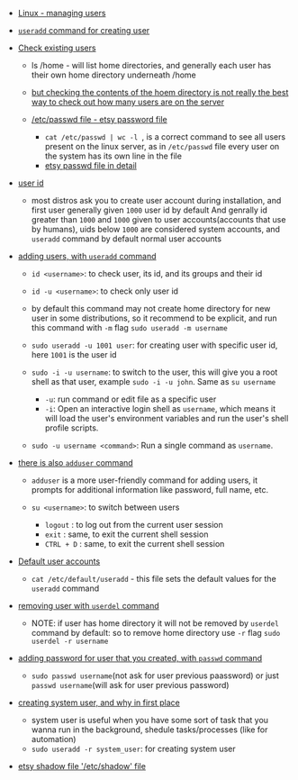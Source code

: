 - [Linux - managing users](https://youtu.be/19WOD84JFxA?si=RBEDEqSvf_opIMm0)
- [`useradd` command for creating user](https://youtu.be/19WOD84JFxA?si=nS5l7un4JKx9R7HP&t=197)

- [Check existing users](https://youtu.be/19WOD84JFxA?si=kveM8ys7TVsi0iRM&t=257)
    - ls /home - will list home directories, and generally each user has their own home directory underneath /home
    - [but checking the contents of the hoem directory is not really the best way to check out how many users are on the server](https://youtu.be/19WOD84JFxA?si=4q0RTibpJqUg_ZNL&t=287) 

    - [/etc/passwd file - etsy password file](https://youtu.be/19WOD84JFxA?si=9diqvN0W1EAayxUJ&t=307)
        - `cat /etc/passwd | wc -l `, is a correct command to see all users present on the linux server, as in `/etc/passwd` file every user on the system has its own line in the file
        - [etsy passwd file in detail](https://youtu.be/19WOD84JFxA?si=o8PlG0ZvSIR7h5Pu&t=1477)
- [user id](https://youtu.be/19WOD84JFxA?si=TOZhD8AJpvBwb2nw&t=437)
    - most distros ask you to create user account during installation, and first user generally given `1000` user id by default
    And genrally id greater than `1000` and `1000`  given to user accounts(accounts that use by humans), uids below `1000` are considered system accounts, and `useradd` command by default normal user accounts

- [adding users, with `useradd` command](https://youtu.be/19WOD84JFxA?si=baP_1tjktzZnJSiN&t=477)
    - `id <username>`: to check user, its id, and its groups and their id
    - `id -u <username>`: to check only user id
    
    - by default this command may not create home directory for new user in some distributions, so it recommend to be explicit, and run this command with `-m` flag `sudo useradd -m username`

    - `sudo useradd -u 1001 user`: for creating user with specific user id, here `1001` is the user id
    - `sudo -i -u username`: to switch to the user, this will give you a root shell as that user, example `sudo -i -u john`. Same as `su username` 
        - `-u`: run command or edit file as a specific user
        - `-i`: Open an interactive login shell as `username`, which means it will load the user's environment variables and run the user's shell profile scripts. 
    - `sudo -u username <command>`: Run a single command as `username`.

- [there is also `adduser` command](https://youtu.be/DmdyxEJdt3k?si=O1iSl7YJaU4tRAOK&t=497)
    - `adduser` is a more user-friendly command for adding users, it prompts for additional information like password, full name, etc.

    - `su <username>`: to switch between users
        - `logout` : to log out from the current user session
        - `exit` : same, to exit the current shell session
        - `CTRL + D` : same, to exit the current shell session
    
- [Default user accounts](https://youtu.be/19WOD84JFxA?si=L5n-ye0dzJBNBkIH&t=607)
    - `cat /etc/default/useradd` - this file sets the default values for the `useradd` command

- [removing user with `userdel` command](https://youtu.be/19WOD84JFxA?si=3LFr_xxvPe2ZSVqW&t=797)
    - NOTE: if user has home directory it will not be removed by `userdel` command by default: so to remove home directory use `-r` flag
    `sudo userdel -r username`

- [adding password for user that you created, with `passwd` command](https://youtu.be/19WOD84JFxA?si=k_ZD_nA_rHCup1yO&t=1047)
    - `sudo passwd username`(not ask for user previous paassword) or just `passwd username`(will ask for user previous password)


- [creating system user, and why in first place](https://youtu.be/19WOD84JFxA?si=Tv1PDB5zCmrqVgXK&t=1247)
    - system user is useful when you have some sort of task that you wanna run in the background, shedule tasks/processes (like for automation)
    - `sudo useradd -r system_user`: for creating system user     
    

- [etsy shadow file '/etc/shadow' file](https://youtu.be/19WOD84JFxA?si=papv8V_2XhE4xX9F&t=1687)